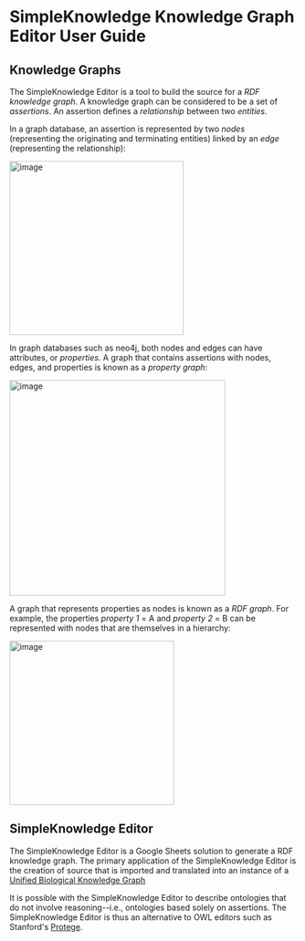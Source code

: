 # SimpleKnowledge Knowledge Graph Editor User Guide

## Knowledge Graphs
The SimpleKnowledge Editor is a tool to build the source for a _RDF knowledge graph_. A knowledge graph can be considered to be a set of _assertions_. An assertion
defines a _relationship_ between two _entities_. 

In a graph database, an assertion is represented by two _nodes_ (representing the originating and terminating entities) linked by an _edge_ (representing the relationship):

<img width="305" alt="image" src="https://github.com/x-atlas-consortia/SimpleKnowledge/assets/10928372/3bc06e6d-d0e1-41ec-b312-c517bb7cf020">

In graph databases such as neo4j, both nodes and edges can have attributes, or _properties_. A graph that contains assertions with nodes, edges, and properties is known as a _property graph_:

<img width="378" alt="image" src="https://github.com/x-atlas-consortia/SimpleKnowledge/assets/10928372/351ab72f-be2c-409c-9c88-d4189aa75a09">

A graph that represents properties as nodes is known as a _RDF graph_. For example, the properties *property 1* = A and *property 2* = B can be represented with nodes that are themselves in a hierarchy:

<img width="288" alt="image" src="https://github.com/x-atlas-consortia/SimpleKnowledge/assets/10928372/90014c2b-0c4d-40e1-bc0e-6451e48d4483">

## SimpleKnowledge Editor
The SimpleKnowledge Editor is a Google Sheets solution to generate a RDF knowledge graph. The primary application of the SimpleKnowledge Editor is the creation of source that is imported and translated into an instance of a [Unified Biological Knowledge Graph](https://ubkg.docs.xconsortia.org/)

It is possible with the SimpleKnowledge Editor to describe ontologies that do not involve reasoning--i.e., ontologies based solely on assertions. The SimpleKnowledge Editor is thus an alternative to OWL editors such as Stanford's [Protege](https://protege.stanford.edu/).
